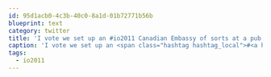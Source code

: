 ```yaml
---
id: 95d1acb0-4c3b-40c0-8a1d-01b72771b56b
blueprint: text
category: twitter
title: 'I vote we set up an #io2011 Canadian Embassy of sorts at a pub in Sfo + @ajordens @mattryyc'
caption: 'I vote we set up an <span class="hashtag hashtag_local">#<a href="http://tweettemp.darylchymko.ca/?tag=io2011">io2011</a> Canadian Embassy of sorts at a pub in Sfo + <span class="username username_linked">@<a href="https://twitter.com/ajordens" title="Adam Jordens">ajordens</a></span> <span class="username username_linked">@<a href="https://twitter.com/mattryyc" title="Matt R.">mattryyc</a></span>'
tags:
  - io2011
---
```

